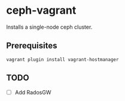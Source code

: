 # ceph-vagrant

Installs a single-node ceph cluster.

## Prerequisites
```
vagrant plugin install vagrant-hostmanager
```

## TODO

- [ ] Add RadosGW